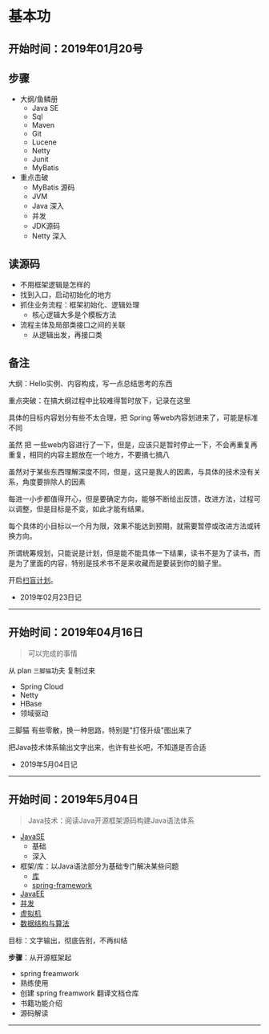 #   基本功

##  开始时间：2019年01月20号


##  步骤
-   大纲/鱼鳞册
    -   Java SE
    -   Sql
    -   Maven
    -   Git
    -   Lucene
    -   Netty
    -   Junit
    -   MyBatis
-   重点击破
    -   MyBatis 源码
    -   JVM
    -   Java 深入
    -   并发
    -   JDK源码
    -   Netty 深入

##  读源码
-   不用框架逻辑是怎样的
-   找到入口，启动初始化的地方
-   抓住业务流程：框架初始化、逻辑处理
    -   核心逻辑大多是个模板方法
-   流程主体及局部类接口之间的关联
    -   从逻辑出发，再接口类


##  备注

大纲：Hello实例、内容构成，写一点总结思考的东西

重点突破：在搞大纲过程中比较难得暂时放下，记录在这里

具体的目标内容划分有些不太合理，把 Spring 等web内容划进来了，可能是标准不同

虽然 把 一些web内容进行了一下，但是，应该只是暂时停止一下，不会再重复再重复，相同的内容主题放在一个地方，不要搞七搞八

虽然对于某些东西理解深度不同，但是，这只是我人的因素，与具体的技术没有关系，角度要排除人的因素

每进一小步都值得开心，但是要确定方向，能够不断给出反馈，改进方法，过程可以调整，但是目标是不变，如此才能有结果。

每个具体的小目标以一个月为限，效果不能达到预期，就需要暂停或改进方法或转换方向。

所谓统筹规划，只能说是计划，但是能不能具体一下结果，读书不是为了读书，而是为了里面的内容，特别是技术书不是来收藏而是要装到你的脑子里。

开启[扫盲计划](log04.md)。

-   2019年02月23日记

-----

##  开始时间：2019年04月16日

>   可以完成的事情

从 plan `三脚猫`功夫 复制过来

-   Spring Cloud
-   Netty
-   HBase
-   领域驱动

三脚猫 有些零散，换一种思路，特别是"打怪升级"图出来了

把Java技术体系输出文字出来，也许有些长吧，不知道是否合适

-   2019年5月04日记

----


##  开始时间：2019年5月04日

>   Java技术：阅读Java开源框架源码构建Java语法体系

- [JavaSE](../../../data/program/java/se/README.md)
  -  基础
  -  深入
- 框架/库：以Java语法部分为基础专门解决某些问题
  -  [库](../../../data/program/p1/README.md)
  -  [spring-framework](../../../data/program/p4/spring/spring-framework/README.md)
- [JavaEE](../../../data/program/java/ee/README.md)
- [并发](../../../data/program/java/concurrent/README.md)
- [虚拟机](../../../data/program/java/jvm/README.md)
- [数据结构与算法](../../../data/program/p5/algorithm.md)

目标：文字输出，彻底告别，不再纠结

**步骤**：从开源框架起
-   spring freamwork
  -   熟练使用
  -   创建 spring freamwork 翻译文档仓库
  -   书籍功能介绍
  -   源码解读



----

